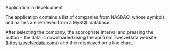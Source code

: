 Application in development

The application contains a list of companies from NASDAQ, whose symbols and names are retrieved from a MySQL database.

After selecting the company, the appropriate interval and pressing the button - the data is downloaded using the api from TwelveData website (https://twelvedata.com/) and then displayed on a line chart.